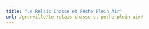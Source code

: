 ```yaml
---
title: "Le Relais Chasse et Pêche Plein Air"
url: /grenville/le-relais-chasse-et-peche-plein-air/
---
```

